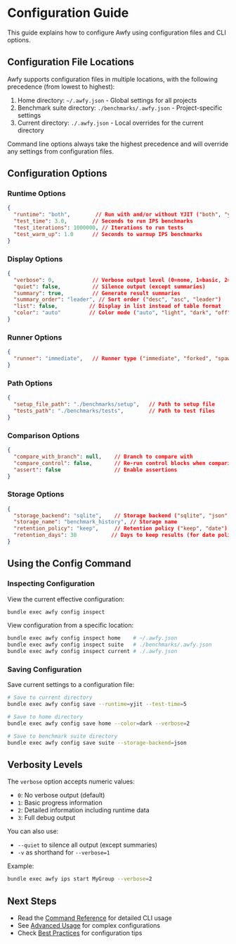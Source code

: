 # Configuration Guide

This guide explains how to configure Awfy using configuration files and CLI options.

## Configuration File Locations

Awfy supports configuration files in multiple locations, with the following precedence (from lowest to highest):

1. Home directory: `~/.awfy.json` - Global settings for all projects
2. Benchmark suite directory: `./benchmarks/.awfy.json` - Project-specific settings
3. Current directory: `./.awfy.json` - Local overrides for the current directory

Command line options always take the highest precedence and will override any settings from configuration files.

## Configuration Options

### Runtime Options

```json
{
  "runtime": "both",        // Run with and/or without YJIT ("both", "yjit", "mri")
  "test_time": 3.0,        // Seconds to run IPS benchmarks
  "test_iterations": 1000000, // Iterations to run tests
  "test_warm_up": 1.0      // Seconds to warmup IPS benchmarks
}
```

### Display Options

```json
{
  "verbose": 0,            // Verbose output level (0=none, 1=basic, 2=detailed, 3=debug)
  "quiet": false,          // Silence output (except summaries)
  "summary": true,         // Generate result summaries
  "summary_order": "leader", // Sort order ("desc", "asc", "leader")
  "list": false,          // Display in list instead of table format
  "color": "auto"         // Color mode ("auto", "light", "dark", "off", "ansi")
}
```

### Runner Options

```json
{
  "runner": "immediate",   // Runner type ("immediate", "forked", "spawn", "thread")
}
```

### Path Options

```json
{
  "setup_file_path": "./benchmarks/setup",   // Path to setup file
  "tests_path": "./benchmarks/tests",        // Path to test files
}
```

### Comparison Options

```json
{
  "compare_with_branch": null,    // Branch to compare with
  "compare_control": false,       // Re-run control blocks when comparing
  "assert": false                 // Enable assertions
}
```

### Storage Options

```json
{
  "storage_backend": "sqlite",    // Storage backend ("sqlite", "json", "memory")
  "storage_name": "benchmark_history", // Storage name
  "retention_policy": "keep",     // Retention policy ("keep", "date")
  "retention_days": 30           // Days to keep results (for date policy)
}
```

## Using the Config Command

### Inspecting Configuration

View the current effective configuration:

```bash
bundle exec awfy config inspect
```

View configuration from a specific location:

```bash
bundle exec awfy config inspect home    # ~/.awfy.json
bundle exec awfy config inspect suite   # ./benchmarks/.awfy.json
bundle exec awfy config inspect current # ./.awfy.json
```

### Saving Configuration

Save current settings to a configuration file:

```bash
# Save to current directory
bundle exec awfy config save --runtime=yjit --test-time=5

# Save to home directory
bundle exec awfy config save home --color=dark --verbose=2

# Save to benchmark suite directory
bundle exec awfy config save suite --storage-backend=json
```

## Verbosity Levels

The `verbose` option accepts numeric values:

- `0`: No verbose output (default)
- `1`: Basic progress information
- `2`: Detailed information including runtime data
- `3`: Full debug output

You can also use:
- `--quiet` to silence all output (except summaries)
- `-v` as shorthand for `--verbose=1`

Example:
```bash
bundle exec awfy ips start MyGroup --verbose=2
```

## Next Steps

- Read the [Command Reference](commands.md) for detailed CLI usage
- See [Advanced Usage](advanced-usage.md) for complex configurations
- Check [Best Practices](best-practices.md) for configuration tips